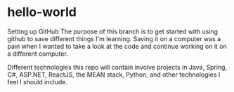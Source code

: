 # hello-world
Setting up GitHub
The purpose of this branch is to get started with using github to save different things I'm learning. Saving it on a computer was a pain when I wanted to take a look at the code and continue working on it on a different computer.

Different technologies this repo will contain involve projects in Java, Spring, C#, ASP.NET, ReactJS, the MEAN stack, Python, and other technologies I feel I should include.

